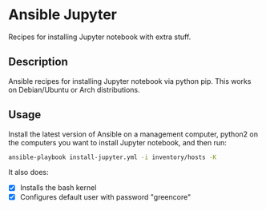 # Ansible Jupyter

Recipes for installing Jupyter notebook with extra stuff.

## Description

Ansible recipes for installing Jupyter notebook via python pip. This works on Debian/Ubuntu or Arch distributions.

## Usage

Install the latest version of Ansible on a management computer, python2 on the computers you want to install Jupyter notebook, and then run:

```bash
ansible-playbook install-jupyter.yml -i inventory/hosts -K
```

It also does:

- [x] Installs the bash kernel
- [x] Configures default user with password "greencore"
